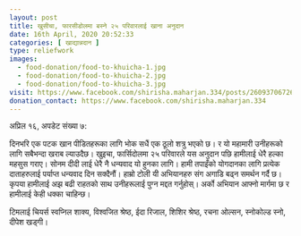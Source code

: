 ```yaml
---
layout: post
title: खुसीचा, फारसीडोलमा बस्ने २५ परिवारलाई खाना अनुदान
date: 16th April, 2020 20:52:33
categories: [ खाद्यान्नदान ]
type: reliefwork
images:
  - food-donation/food-to-khuicha-1.jpg
  - food-donation/food-to-khuicha-2.jpg
  - food-donation/food-to-khuicha-3.jpg
visit: https://www.facebook.com/shirisha.maharjan.334/posts/2609370672670071
donation_contact: https://www.facebook.com/shirisha.maharjan.334
---
```


अप्रिल १६, अपडेट संख्या ७:

दिनभरि एक पटक खान पीडितहरूका लागि भोक सधैं एक ठूलो शत्रु भएको छ। र यो महामारी उनीहरूको लागि सबैभन्दा खराब ल्याउदैछ।
खुइचा, फार्सिदोलमा २५ परिवारले यस अनुदान पछि हामीलाई धेरै हल्का महसुस गराए।
सोनम  दीदी लाई धेरै नै धन्यवाद यो हुनका लागि।
हामी तपाइँको योगदानका लागि प्रत्येक दाताहरुलाई पर्याप्त धन्यवाद दिन सक्दैनौं। हाम्रो टोली यी अभियानहरु संग अगाडि बढ्न समर्थन गर्दै छ। कृपया हामीलाई अझ बढी राहतको साथ उनीहरूलाई पुग्न मद्दत गर्नुहोस्। अर्को अभियान आफ्नो मार्गमा छ र हामीलाई केही धक्का चाहिन्छ।

टिमलाई  चियर्स स्वप्निल शाक्य, विश्वजित श्रेष्ठ, ईदा रिजाल, शिशिर श्रेष्ठ, रचना ओल्सन, स्नोकोल्ड स्नो, दीपेश खड्गी।
